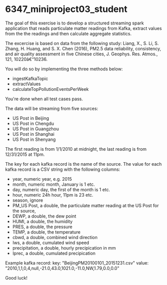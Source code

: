 # 6347_miniproject03_student

The goal of this exercise is to develop a structured streaming spark application that reads particulate matter readings from Kafka, extract values from the the readings and then calculate aggregate statistics.

The excercise is based on data from the following study:
Liang, X., S. Li, S. Zhang, H. Huang, and S. X. Chen (2016), PM2.5 data reliability, consistency, and air quality assessment in five Chinese cities, J. Geophys. Res. Atmos., 121, 10220â€“10236.

You will do so by implementing the three methods below:
- ingestKafkaTopic
- extractValues
- calculateTopPollutionEventsPerWeek

You're done when all test cases pass.

The data will be streaming from five sources:
- US Post in Beijing
- US Post in Chengdu
- US Post in Guangzhou
- US Post in Shanghai
- US Post in Shenyang

The first reading is from 1/1/2010 at midnight,
the last reading is from 12/31/2015 at 11pm.

The key for each kafka record is the name of the source.
The value for each kafka record is a CSV string with the following columns:
- year, numeric year, e.g. 2015
- month, numeric month, January is 1 etc.
- day, numeric day, the first of the month is 1 etc.
- hour, numeric 24h hour, 11pm is 23 etc.
- season, ignore
- PM_US Post, a double, the particulate matter reading at the US Post for the source,
- DEWP, a double, the dew point
- HUMI, a double, the humidity
- PRES, a double, the pressure
- TEMP, a double, the temperature
- cbwd, a double, combined wind direction
- Iws, a double, cumulated wind speed
- precipitation, a double, hourly precipication in mm
- Iprec, a double, cumulated precipication

Example kafka record:
key: "BeijingPM20100101_20151231.csv"
value: "2010,1,1,0,4,null,-21.0,43.0,1021.0,-11.0,NW,1.79,0.0,0.0"

Good luck!
